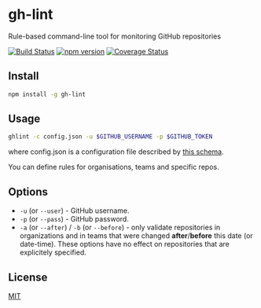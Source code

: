 # gh-lint
Rule-based command-line tool for monitoring GitHub repositories

[![Build Status](https://travis-ci.org/MailOnline/gh-lint.svg?branch=master)](https://travis-ci.org/MailOnline/gh-lint)
[![npm version](https://badge.fury.io/js/gh-lint.svg)](https://www.npmjs.com/package/gh-lint)
[![Coverage Status](https://coveralls.io/repos/MailOnline/gh-lint/badge.svg?branch=master&service=github)](https://coveralls.io/github/MailOnline/gh-lint?branch=master)


## Install

```bash
npm install -g gh-lint
```


## Usage

```bash
ghlint -c config.json -u $GITHUB_USERNAME -p $GITHUB_TOKEN
```

where config.json is a configuration file described by [this schema](https://github.com/MailOnline/gh-lint/blob/master/schemas/config.json).

You can define rules for organisations, teams and specific repos.


## Options

- `-u` (or `--user`) - GitHub username.
- `-p` (or `--pass`) - GitHub password.
- `-a` (or `--after`) / `-b` (or `--before`) - only validate repositories in organizations and in teams that were changed **after**/**before** this date (or date-time). These options have no effect on repositories that are explicitely specified.


## License

[MIT](https://github.com/MailOnline/gh-lint/blob/master/LICENSE)
